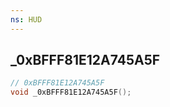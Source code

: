 ```yaml
---
ns: HUD
---
```

## _0xBFFF81E12A745A5F

```c
// 0xBFFF81E12A745A5F
void _0xBFFF81E12A745A5F();
```

